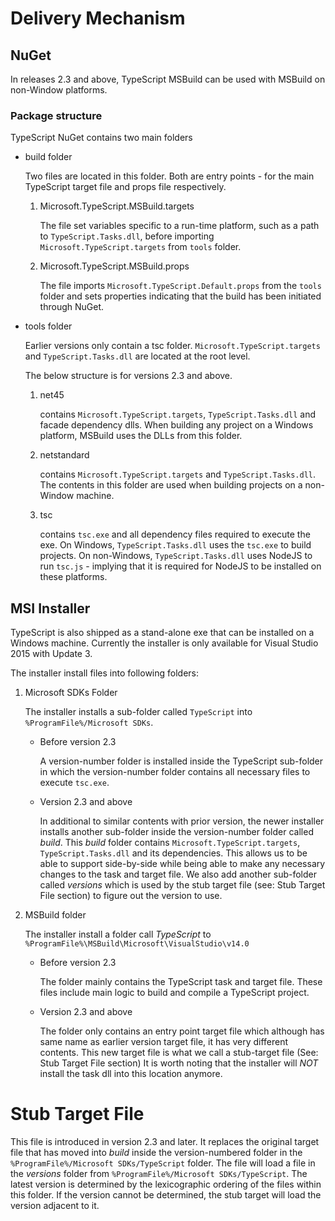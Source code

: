 # Delivery Mechanism

## NuGet

In releases 2.3 and above, TypeScript MSBuild can be used with MSBuild on non-Window platforms.

### Package structure

TypeScript NuGet contains two main folders

* build folder

    Two files are located in this folder.
    Both are entry points - for the main TypeScript target file and props file respectively.

    1. Microsoft.TypeScript.MSBuild.targets

        The file set variables specific to a run-time platform, such as a path to `TypeScript.Tasks.dll`, before importing `Microsoft.TypeScript.targets` from `tools` folder.

    2. Microsoft.TypeScript.MSBuild.props

        The file imports `Microsoft.TypeScript.Default.props` from the `tools` folder and sets properties indicating that the build has been initiated through NuGet.

* tools folder
    
    Earlier versions only contain a tsc folder. `Microsoft.TypeScript.targets` and `TypeScript.Tasks.dll` are located at the root level.

    The below structure is for versions 2.3 and above.
    1. net45

        contains `Microsoft.TypeScript.targets`, `TypeScript.Tasks.dll` and facade dependency dlls.
        When building any project on a Windows platform, MSBuild uses the DLLs from this folder.

    2. netstandard

        contains `Microsoft.TypeScript.targets` and `TypeScript.Tasks.dll`.
        The contents in this folder are used when building projects on a non-Window machine.

    3. tsc

        contains `tsc.exe` and all dependency files required to execute the exe.
        On Windows, `TypeScript.Tasks.dll` uses the `tsc.exe` to build projects.
        On non-Windows, `TypeScript.Tasks.dll` uses NodeJS to run `tsc.js` - implying that it is required for NodeJS to be installed on these platforms.

## MSI Installer
    
TypeScript is also shipped as a stand-alone exe that can be installed on a Windows machine.
Currently the installer is only available for Visual Studio 2015 with Update 3.

The installer install files into following folders:

1. Microsoft SDKs Folder

    The installer installs a sub-folder called `TypeScript` into `%ProgramFile%/Microsoft SDKs`.

    * Before version 2.3

        A version-number folder is installed inside the TypeScript sub-folder in which the version-number folder contains all necessary files to execute `tsc.exe`.

    * Version 2.3 and above

        In additional to similar contents with prior version, the newer installer installs another sub-folder inside the version-number folder called *build*.
        This *build* folder contains `Microsoft.TypeScript.targets`, `TypeScript.Tasks.dll` and its dependencies.
        This allows us to be able to support side-by-side while being able to make any necessary changes to the task and target file.
        We also add another sub-folder called *versions* which is used by the stub target file (see: Stub Target File section) to figure out the version to use.

2. MSBuild folder

    The installer install a folder call *TypeScript* to `%ProgramFile%\MSBuild\Microsoft\VisualStudio\v14.0`

    * Before version 2.3

        The folder mainly contains the TypeScript task and target file.
        These files include main logic to build and compile a TypeScript project.

    * Version 2.3 and above

        The folder only contains an entry point target file which although has same name as earlier version target file, it has very different contents.
        This new target file is what we call a stub-target file (See: Stub Target File section)
        It is worth noting that the installer will *NOT* install the task dll into this location anymore.

# Stub Target File

This file is introduced in version 2.3 and later. It replaces the original target file that has moved into *build* inside the version-numbered folder in the `%ProgramFile%/Microsoft SDKs/TypeScript` folder.
The file will load a file in the *versions* folder from `%ProgramFile%/Microsoft SDKs/TypeScript`.
The latest version is determined by the lexicographic ordering of the files within this folder.
If the version cannot be determined, the stub target will load the version adjacent to it.
